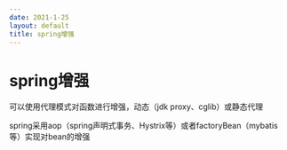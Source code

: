 ```yaml
---
date: 2021-1-25
layout: default
title: spring增强
---
```


# spring增强

可以使用代理模式对函数进行增强，动态（jdk proxy、cglib）或静态代理

spring采用aop（spring声明式事务、Hystrix等）或者factoryBean（mybatis等）实现对bean的增强